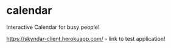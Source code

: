 # calendar
Interactive Calendar for busy people!

https://skyndar-client.herokuapp.com/ - link to test application!

